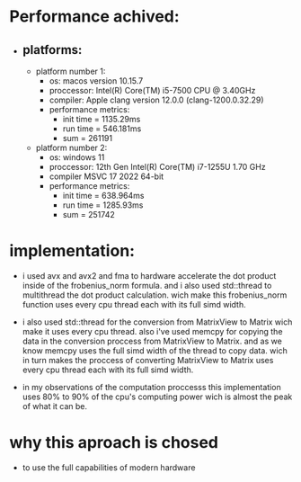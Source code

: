 # Performance achived:
  * ## platforms:
    - platform number 1:
      - os: macos version 10.15.7
      - proccessor:  Intel(R) Core(TM) i5-7500 CPU @ 3.40GHz
      - compiler: Apple clang version 12.0.0 (clang-1200.0.32.29)
      - performance metrics:
          - init time = 1135.29ms
          - run time = 546.181ms
          - sum = 261191
    - platform number 2:
      - os: windows 11
      - proccessor: 12th Gen Intel(R) Core(TM) i7-1255U   1.70 GHz
      - compiler MSVC 17 2022 64-bit
      - performance metrics:
        - init time = 638.964ms
        - run time = 1285.93ms
        - sum = 251742

# implementation:
- i used avx and avx2 and fma to hardware accelerate the dot product inside of the frobenius_norm formula.
and i also used std::thread to multithread the dot product calculation.
wich make this frobenius_norm function uses every cpu thread each with its full simd width.

- i also used std::thread for the conversion from MatrixView to Matrix wich make it uses every cpu thread.
also i've used memcpy for copying the data in the conversion proccess from MatrixView to Matrix.
and as we know memcpy uses the full simd width of the thread to copy data.
wich in turn makes the proccess of converting MatrixView to Matrix uses every cpu thread each with its full simd width.

- in my observations of the computation proccesss this implementation uses 80% to 90% of the cpu's computing power wich is almost the peak of what it can be.

# why this aproach is chosed
- to use the full capabilities of modern hardware
